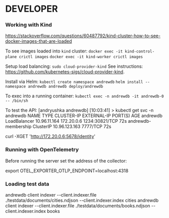 # DEVELOPER

### Working with Kind
https://stackoverflow.com/questions/60487792/kind-cluster-how-to-see-docker-images-that-are-loaded

To see images loaded into `kind` cluster:
```docker exec -it kind-control-plane crictl images```
```docker exec -it kind-worker crictl images```

Setup load balancing:
```sudo cloud-provider-kind```
See instructions: https://github.com/kubernetes-sigs/cloud-provider-kind.

Install via Helm:
```kubectl create namespace andrewdb```
```helm install --namespace andrewdb andrewdb deploy/andrewdb```

To exec into a running container:
```kubectl exec -n andrewdb -it andrewdb-0 -- /bin/sh```

To test the API:
[andryushka andrewdb] [10:03:41] > kubectl get svc -n andrewdb
NAME                  TYPE           CLUSTER-IP      EXTERNAL-IP   PORT(S)          AGE
andrewdb              LoadBalancer   10.96.11.164    172.20.0.6    1234:30821/TCP   72s
andrewdb-membership   ClusterIP      10.96.123.163   <none>        7777/TCP         72s

curl -XGET 'http://172.20.0.6:5678/identity'


### Running with OpenTelemetry
Before running the server set the address of the collector:

export OTEL_EXPORTER_OTLP_ENDPOINT=localhost:4318

### Loading test data

andrewdb client indexer --client.indexer.file ./testdata/documents/cities.ndjson --client.indexer.index cities
andrewdb client indexer --client.indexer.file ./testdata/documents/books.ndjson --client.indexer.index books

